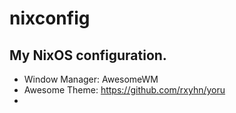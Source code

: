 # nixconfig

## My NixOS configuration.

  - Window Manager: AwesomeWM
  - Awesome Theme: https://github.com/rxyhn/yoru
  - 
